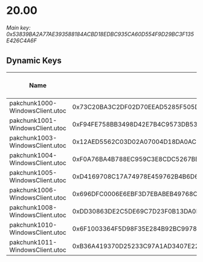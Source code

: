 # 20.00

###### *Main key: 0x53839BA2A77AE393588184ACBD18EDBC935CA60D554F9D29BC3F135E426C4A6F*

## Dynamic Keys

| Name                            | Key                                                                | High Res Textures |
|---------------------------------|--------------------------------------------------------------------|-------------------|
| pakchunk1000-WindowsClient.utoc | 0x73C20BA3C2DF02D70EEAD5285F505DAE7A6D4DC3E129B899D3AF6392FAB85232 | ❌                 |
| pakchunk1001-WindowsClient.utoc | 0xF94FE758BB3498D42E7B4C9573DB5369117EDAAAEFCDD299CB1511F8CCD3BCC7 | ❌                 |
| pakchunk1003-WindowsClient.utoc | 0x12AED5562C03D02A07004D18DA0ACE67F159E7118F8C2F20EFC129687D37F39C | ❌                 |
| pakchunk1004-WindowsClient.utoc | 0xF0A76BA4B788EC959C3E8CDC5267BB92F495860AB1C26474FDA87887E9C258BB | ❌                 |
| pakchunk1005-WindowsClient.utoc | 0xD4169708C17A74978E459762B4B6D644B14A565BD865EAD976F89F66EBCD4DF9 | ❌                 |
| pakchunk1006-WindowsClient.utoc | 0x696DFC0006E6EBF3D7EBABEB49768C4CE39BD27C9DA041214698416C364E6E62 | ❌                 |
| pakchunk1008-WindowsClient.utoc | 0xDD30863DE2C5DE69C7D23F0B13DA0BC188971CCBDEF7BAF0ED5C353907277334 | ❌                 |
| pakchunk1010-WindowsClient.utoc | 0x6F1003364F5D98F35E284B92BC9978E2D7A27FAB07BECDFAC81679E44F5F8704 | ❌                 |
| pakchunk1011-WindowsClient.utoc | 0xB36A419370D25233C97A1AD3407E2210362211255B48CC085B5C6E39DD85649C | ❌                 |
